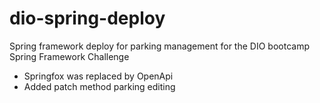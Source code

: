 # dio-spring-deploy

Spring framework deploy for parking management for the DIO bootcamp Spring Framework Challenge

* Springfox was replaced by OpenApi
* Added patch method parking editing